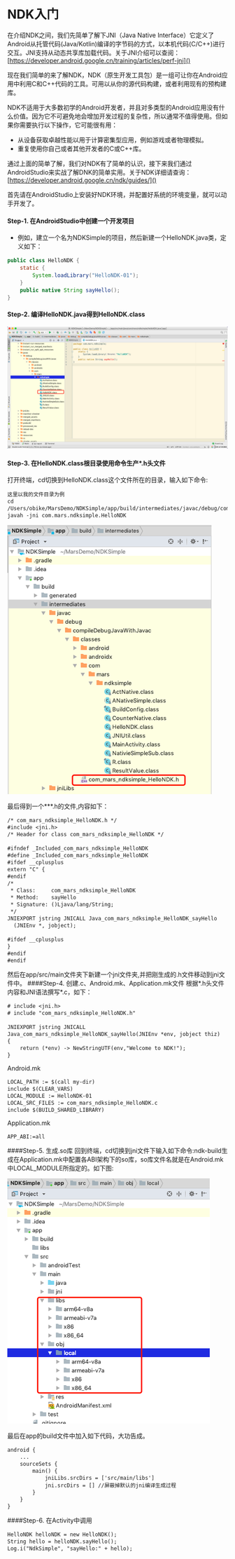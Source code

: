 # NDK入门

在介绍NDK之间，我们先简单了解下JNI（Java Native Interface）它定义了Android从托管代码(Java/Kotlin)编译的字节码的方式，以本机代码(C/C++)进行交互。JNI支持从动态共享库加载代码。关于JNI介绍可以查阅：[https://developer.android.google.cn/training/articles/perf-jni]()

现在我们简单的来了解NDK，NDK（原生开发工具包）是一组可让你在Android应用中利用C和C++代码的工具。可用以从你的源代码构建，或者利用现有的预构建库。

NDK不适用于大多数初学的Android开发者，并且对多类型的Android应用没有什么价值。因为它不可避免地会增加开发过程的复杂性，所以通常不值得使用。但如果你需要执行以下操作，它可能很有用：

* 从设备获取卓越性能以用于计算密集型应用，例如游戏或者物理模拟。
* 重复使用你自己或者其他开发者的C或C++库。

通过上面的简单了解，我们对NDK有了简单的认识，接下来我们通过AndroidStudio来实战了解DNK的简单实用。关于NDK详细请查询：[https://developer.android.google.cn/ndk/guides/]()

首先请在AndroidStudio上安装好NDK环境，并配置好系统的环境变量，就可以动手开发了。

#### Step-1. 在AndroidStudio中创建一个开发项目
* 例如，建立一个名为NDKSimple的项目，然后新建一个HelloNDK.java类，定义如下：

```java
public class HelloNDK {
    static {
        System.loadLibrary("HelloNDK-01");
    }
    public native String sayHello();
}
```
#### Step-2. 编译HelloNDK.java得到HelloNDK.class
![](https://github.com/marsylp/AndroidLearn/blob/master/NDK/NDKSimple01/image/HelloNDK-01.png)
#### Step-3. 在HelloNDK.class根目录使用命令生产*.h头文件
打开终端，cd切换到HelloNDK.class这个文件所在的目录，输入如下命令:

```
这里以我的文件目录为例
cd /Users/obike/MarsDemo/NDKSimple/app/build/intermediates/javac/debug/compileDebugJavaWithJavac/classes
javah -jni com.mars.ndksimple.HelloNDK
```
![](https://github.com/marsylp/AndroidLearn/blob/master/NDK/NDKSimple01/image/HelloNDK-02.png)

最后得到一个***.h的文件,内容如下：

```
/* com_mars_ndksimple_HelloNDK.h */
#include <jni.h>
/* Header for class com_mars_ndksimple_HelloNDK */

#ifndef _Included_com_mars_ndksimple_HelloNDK
#define _Included_com_mars_ndksimple_HelloNDK
#ifdef __cplusplus
extern "C" {
#endif
/*
 * Class:     com_mars_ndksimple_HelloNDK
 * Method:    sayHello
 * Signature: ()Ljava/lang/String;
 */
JNIEXPORT jstring JNICALL Java_com_mars_ndksimple_HelloNDK_sayHello
  (JNIEnv *, jobject);

#ifdef __cplusplus
}
#endif
#endif

```
然后在app/src/main文件夹下新建一个jni文件夹,并把刚生成的.h文件移动到jni文件中。
####Step-4. 创建.c、Android.mk、Application.mk文件
根据*.h头文件内容和JNI语法撰写*.c，如下：

```
# include <jni.h>
# include "com_mars_ndksimple_HelloNDK.h"

JNIEXPORT jstring JNICALL
Java_com_mars_ndksimple_HelloNDK_sayHello(JNIEnv *env, jobject thiz)
{
    return (*env) -> NewStringUTF(env,"Welcome to NDK!");
}

```
Android.mk

```
LOCAL_PATH := $(call my-dir)
include $(CLEAR_VARS)
LOCAL_MODULE := HelloNDK-01
LOCAL_SRC_FILES := com_mars_ndksimple_HelloNDK.c
include $(BUILD_SHARED_LIBRARY)
```
Application.mk

```
APP_ABI:=all
```
####Step-5. 生成.so库
回到终端，cd切换到jni文件下输入如下命令:ndk-build生成在Application.mk中配置各ABI架构下的so库，so库文件名就是在Android.mk中LOCAL_MODULE所指定的。如下图:

![](https://github.com/marsylp/AndroidLearn/blob/master/NDK/NDKSimple01/image/HelloNDK-03.png)

最后在app的build文件中加入如下代码，大功告成。
 
```
android {
    ...
    sourceSets {
        main() {
            jniLibs.srcDirs = ['src/main/libs']
            jni.srcDirs = [] //屏蔽掉默认的jni编译生成过程
        }
    }
}
```
####Step-6. 在Activity中调用
````
HelloNDK helloNDK = new HelloNDK();
String hello = helloNDK.sayHello();
Log.i("NdkSimple", "sayHello:" + hello);
````



